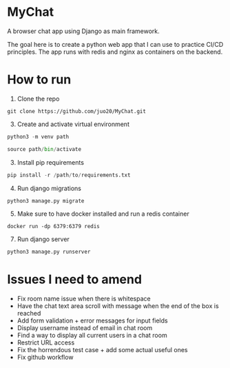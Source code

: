 # MyChat
A browser chat app using Django as main framework.

The goal here is to create a python web app that I can use to practice CI/CD principles.
The app runs with redis and nginx as containers on the backend.

# How to run

1. Clone the repo
```
git clone https://github.com/juo20/MyChat.git
```
3. Create and activate virtual environment
```python
python3 -m venv path
```
```python
source path/bin/activate
```
3. Install pip requirements
```python
pip install -r /path/to/requirements.txt
```
4. Run django migrations
```python
python3 manage.py migrate
```
5. Make sure to have docker installed and run a redis container
```
docker run -dp 6379:6379 redis
```
7. Run django server
```python
python3 manage.py runserver
```

# Issues I need to amend

* Fix room name issue when there is whitespace
* Have the chat text area scroll with message when the end of the box is reached
* Add form validation + error messages for input fields
* Display username instead of email in chat room
* Find a way to display all current users in a chat room
* Restrict URL access
* Fix the horrendous test case + add some actual useful ones
* Fix github workflow
